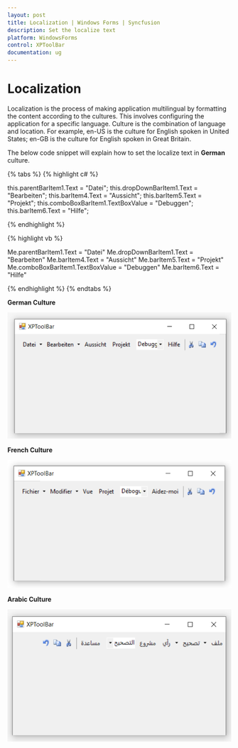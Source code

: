 ```yaml
---
layout: post
title: Localization | Windows Forms | Syncfusion
description: Set the localize text
platform: WindowsForms
control: XPToolBar
documentation: ug
---
```


# Localization

Localization is the process of making application multilingual by formatting the content according to the cultures. This involves configuring the application for a specific language. Culture is the combination of language and location. For example, en-US is the culture for English spoken in United States; en-GB is the culture for English spoken in Great Britain.


The below code snippet will explain how to set the localize text in **German** culture.

{% tabs %}
{% highlight c# %}

this.parentBarItem1.Text = "Datei";
this.dropDownBarItem1.Text = "Bearbeiten";
this.barItem4.Text = "Aussicht";
this.barItem5.Text = "Projekt";
this.comboBoxBarItem1.TextBoxValue = "Debuggen";
this.barItem6.Text = "Hilfe";

{% endhighlight %}

{% highlight vb %}

Me.parentBarItem1.Text = "Datei"
Me.dropDownBarItem1.Text = "Bearbeiten"
Me.barItem4.Text = "Aussicht"
Me.barItem5.Text = "Projekt"
Me.comboBoxBarItem1.TextBoxValue = "Debuggen"
Me.barItem6.Text = "Hilfe"

{% endhighlight %}
{% endtabs %}


**German Culture**

![German Culture](Localization_Images/GE.png)

**French Culture**

![French Culture](Localization_Images/FR.png)

**Arabic Culture**

![Arabic Culture](Localization_Images/AR.png)
